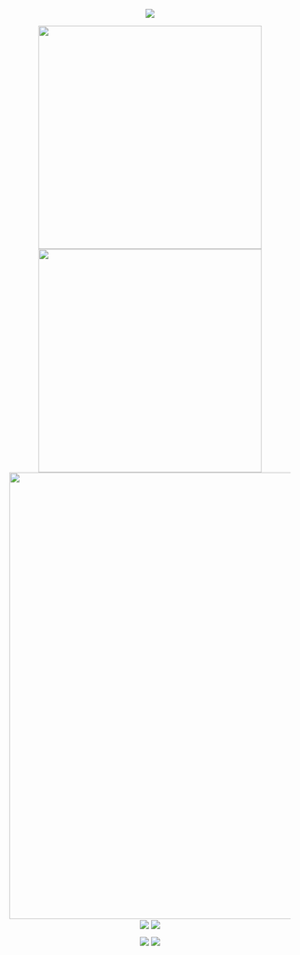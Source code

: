 <!-- https://github.com/kyechan99/capsule-render -->
<p align="center">
  <a href="https://count.getloli.com/"><img src="https://count.getloli.com/get/@github.sakuraee"></a>
</p>
 
<p align="center">
<!-- https://github.com/anuraghazra/github-readme-stats -->
<img align="center" width="400" src="https://github-readme-stats.vercel.app/api?username=sakuraee&theme=transparent&include_all_commits=true&show_icons=true&hide_border=true" />
<!-- https://github.com/DenverCoder1/github-readme-streak-stats -->
<img align="center" width="400" src="https://streak-stats.demolab.com?user=sakuraee&theme=transparent&date_format=%5BY.%5Dn.j&hide_border=true" />
<br/>
<!-- https://github.com/Ashutosh00710/github-readme-activity-graph -->
<img width="800" src="https://github-readme-activity-graph.vercel.app/graph?username=sakuraee&theme=github-compact&hide_border=true&area=true">
<br/>
<!-- https://github.com/anuraghazra/github-readme-stats -->
<img align="center" src="https://github-readme-stats.vercel.app/api/wakatime?username=sakuraee&theme=transparent&hide_border=true&layout=compact&langs_count=22" />
<!-- https://github.com/anuraghazra/github-readme-stats -->
<img align="center" src="https://github-readme-stats.vercel.app/api/top-langs/?username=sakuraee&theme=transparent&hide_border=true&layout=donut-vertical&langs_count=6" />
<br/>


</p>
 
<!-- https://github.com/badges/shields -->
<p align="center">
<a href="https://github.com/sakuraee"><img src="https://img.shields.io/badge/GitHub-sakuraee-blue?logo=github" /></a>
<!-- https://github.com/antonkomarev/github-profile-views-counter -->
<img src="https://komarev.com/ghpvc/?username=sakuraee&abbreviated=true&color=yellow" />
</p>

